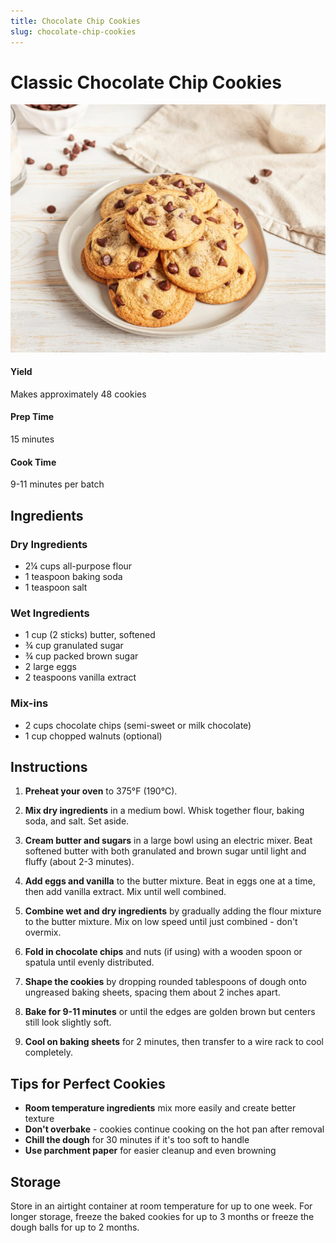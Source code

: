 ```yaml
---
title: Chocolate Chip Cookies
slug: chocolate-chip-cookies
---
```


# Classic Chocolate Chip Cookies

![Chocolate Chip Cookies](../assets/choc-cookies.jpg)

#### Yield
Makes approximately 48 cookies

#### Prep Time
15 minutes

#### Cook Time
9-11 minutes per batch

## Ingredients

### Dry Ingredients
- 2¼ cups all-purpose flour
- 1 teaspoon baking soda
- 1 teaspoon salt

### Wet Ingredients
- 1 cup (2 sticks) butter, softened
- ¾ cup granulated sugar
- ¾ cup packed brown sugar
- 2 large eggs
- 2 teaspoons vanilla extract

### Mix-ins
- 2 cups chocolate chips (semi-sweet or milk chocolate)
- 1 cup chopped walnuts (optional)

## Instructions

1. **Preheat your oven** to 375°F (190°C).

2. **Mix dry ingredients** in a medium bowl. Whisk together flour, baking soda, and salt. Set aside.

3. **Cream butter and sugars** in a large bowl using an electric mixer. Beat softened butter with both granulated and brown sugar until light and fluffy (about 2-3 minutes).

4. **Add eggs and vanilla** to the butter mixture. Beat in eggs one at a time, then add vanilla extract. Mix until well combined.

5. **Combine wet and dry ingredients** by gradually adding the flour mixture to the butter mixture. Mix on low speed until just combined - don't overmix.

6. **Fold in chocolate chips** and nuts (if using) with a wooden spoon or spatula until evenly distributed.

7. **Shape the cookies** by dropping rounded tablespoons of dough onto ungreased baking sheets, spacing them about 2 inches apart.

8. **Bake for 9-11 minutes** or until the edges are golden brown but centers still look slightly soft.

9. **Cool on baking sheets** for 2 minutes, then transfer to a wire rack to cool completely.

## Tips for Perfect Cookies

- **Room temperature ingredients** mix more easily and create better texture
- **Don't overbake** - cookies continue cooking on the hot pan after removal
- **Chill the dough** for 30 minutes if it's too soft to handle
- **Use parchment paper** for easier cleanup and even browning

## Storage

Store in an airtight container at room temperature for up to one week. For longer storage, freeze the baked cookies for up to 3 months or freeze the dough balls for up to 2 months.
